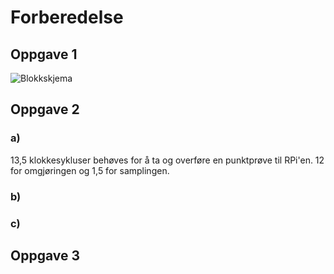 # Forberedelse

## Oppgave 1

![Blokkskjema](path.to.figure)

## Oppgave 2
  ### a)
  13,5 klokkesykluser behøves for å ta og overføre en punktprøve til RPi'en. 12 for omgjøringen og 1,5 for samplingen.
  ### b)
    
  ### c)


## Oppgave 3
